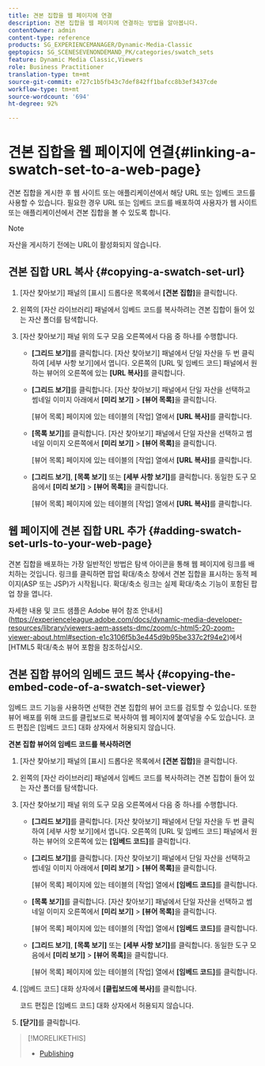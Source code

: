 ```yaml
---
title: 견본 집합을 웹 페이지에 연결
description: 견본 집합을 웹 페이지에 연결하는 방법을 알아봅니다.
contentOwner: admin
content-type: reference
products: SG_EXPERIENCEMANAGER/Dynamic-Media-Classic
geptopics: SG_SCENESEVENONDEMAND_PK/categories/swatch_sets
feature: Dynamic Media Classic,Viewers
role: Business Practitioner
translation-type: tm+mt
source-git-commit: e727c1b5fb43c7def842ff1bafcc8b3ef3437cde
workflow-type: tm+mt
source-wordcount: '694'
ht-degree: 92%

---
```



# 견본 집합을 웹 페이지에 연결{#linking-a-swatch-set-to-a-web-page}

견본 집합을 게시한 후 웹 사이트 또는 애플리케이션에서 해당 URL 또는 임베드 코드를 사용할 수 있습니다. 필요한 경우 URL 또는 임베드 코드를 배포하여 사용자가 웹 사이트 또는 애플리케이션에서 견본 집합을 볼 수 있도록 합니다.

>[!NOTE]
>
>자산을 게시하기 전에는 URL이 활성화되지 않습니다.

## 견본 집합 URL 복사 {#copying-a-swatch-set-url}

1. [자산 찾아보기] 패널의 [표시] 드롭다운 목록에서 **[견본 집합]**&#x200B;을 클릭합니다.
1. 왼쪽의 [자산 라이브러리] 패널에서 임베드 코드를 복사하려는 견본 집합이 들어 있는 자산 폴더를 탐색합니다.
1. [자산 찾아보기] 패널 위의 도구 모음 오른쪽에서 다음 중 하나를 수행합니다.

   * **[그리드 보기]**&#x200B;를 클릭합니다. [자산 찾아보기] 패널에서 단일 자산을 두 번 클릭하여 [세부 사항 보기]에서 엽니다. 오른쪽의 [URL 및 임베드 코드] 패널에서 원하는 뷰어의 오른쪽에 있는 **[URL 복사]**&#x200B;를 클릭합니다.
   * **[그리드 보기]**&#x200B;를 클릭합니다. [자산 찾아보기] 패널에서 단일 자산을 선택하고 썸네일 이미지 아래에서 **[미리 보기]** > **[뷰어 목록]**&#x200B;을 클릭합니다.

      [뷰어 목록] 페이지에 있는 테이블의 [작업] 열에서 **[URL 복사]**&#x200B;를 클릭합니다.

   * **[목록 보기]**&#x200B;를 클릭합니다. [자산 찾아보기] 패널에서 단일 자산을 선택하고 썸네일 이미지 오른쪽에서 **[미리 보기]** > **[뷰어 목록]**&#x200B;을 클릭합니다.

      [뷰어 목록] 페이지에 있는 테이블의 [작업] 열에서 **[URL 복사]**&#x200B;를 클릭합니다.

   * **[그리드 보기]**, **[목록 보기]** 또는 **[세부 사항 보기]**&#x200B;를 클릭합니다. 동일한 도구 모음에서 **[미리 보기]** > **[뷰어 목록]**&#x200B;을 클릭합니다.

      [뷰어 목록] 페이지에 있는 테이블의 [작업] 열에서 **[URL 복사]**&#x200B;를 클릭합니다.

## 웹 페이지에 견본 집합 URL 추가 {#adding-swatch-set-urls-to-your-web-page}

견본 집합을 배포하는 가장 일반적인 방법은 탐색 아이콘을 통해 웹 페이지에 링크를 배치하는 것입니다. 링크를 클릭하면 팝업 확대/축소 창에서 견본 집합을 표시하는 동적 페이지(ASP 또는 JSP)가 시작됩니다. 확대/축소 링크는 실제 확대/축소 기능이 포함된 팝업 창을 엽니다.

자세한 내용 및 코드 샘플은 Adobe 뷰어 참조 안내서](https://experienceleague.adobe.com/docs/dynamic-media-developer-resources/library/viewers-aem-assets-dmc/zoom/c-html5-20-zoom-viewer-about.html#section-e1c3106f5b3e445d9b95be337c2f94e2)에서 [HTML5 확대/축소 뷰어 포함을 참조하십시오.

## 견본 집합 뷰어의 임베드 코드 복사 {#copying-the-embed-code-of-a-swatch-set-viewer}

임베드 코드 기능을 사용하면 선택한 견본 집합의 뷰어 코드를 검토할 수 있습니다. 또한 뷰어 배포를 위해 코드를 클립보드로 복사하여 웹 페이지에 붙여넣을 수도 있습니다. 코드 편집은 [임베드 코드] 대화 상자에서 허용되지 않습니다.

**견본 집합 뷰어의 임베드 코드를 복사하려면**

1. [자산 찾아보기] 패널의 [표시] 드롭다운 목록에서 **[견본 집합]**&#x200B;을 클릭합니다.
1. 왼쪽의 [자산 라이브러리] 패널에서 임베드 코드를 복사하려는 견본 집합이 들어 있는 자산 폴더를 탐색합니다.
1. [자산 찾아보기] 패널 위의 도구 모음 오른쪽에서 다음 중 하나를 수행합니다.

   * **[그리드 보기]**&#x200B;를 클릭합니다. [자산 찾아보기] 패널에서 단일 자산을 두 번 클릭하여 [세부 사항 보기]에서 엽니다. 오른쪽의 [URL 및 임베드 코드] 패널에서 원하는 뷰어의 오른쪽에 있는 **[임베드 코드]**&#x200B;를 클릭합니다.
   * **[그리드 보기]**&#x200B;를 클릭합니다. [자산 찾아보기] 패널에서 단일 자산을 선택하고 썸네일 이미지 아래에서 **[미리 보기]** > **[뷰어 목록]**&#x200B;을 클릭합니다.

      [뷰어 목록] 페이지에 있는 테이블의 [작업] 열에서 **[임베드 코드]**&#x200B;를 클릭합니다.

   * **[목록 보기]**&#x200B;를 클릭합니다. [자산 찾아보기] 패널에서 단일 자산을 선택하고 썸네일 이미지 오른쪽에서 **[미리 보기]** > **[뷰어 목록]**&#x200B;을 클릭합니다.

      [뷰어 목록] 페이지에 있는 테이블의 [작업] 열에서 **[임베드 코드]**&#x200B;를 클릭합니다.

   * **[그리드 보기]**, **[목록 보기]** 또는 **[세부 사항 보기]**&#x200B;를 클릭합니다. 동일한 도구 모음에서 **[미리 보기]** > **[뷰어 목록]**&#x200B;을 클릭합니다.

      [뷰어 목록] 페이지에 있는 테이블의 [작업] 열에서 **[임베드 코드]**&#x200B;를 클릭합니다.

1. [임베드 코드] 대화 상자에서 **[클립보드에 복사]**&#x200B;를 클릭합니다.

   코드 편집은 [임베드 코드] 대화 상자에서 허용되지 않습니다.

1. **[닫기]**&#x200B;를 클릭합니다.

>[!MORELIKETHIS]
>
>* [Publishing](publishing-files.md#publishing_files)

